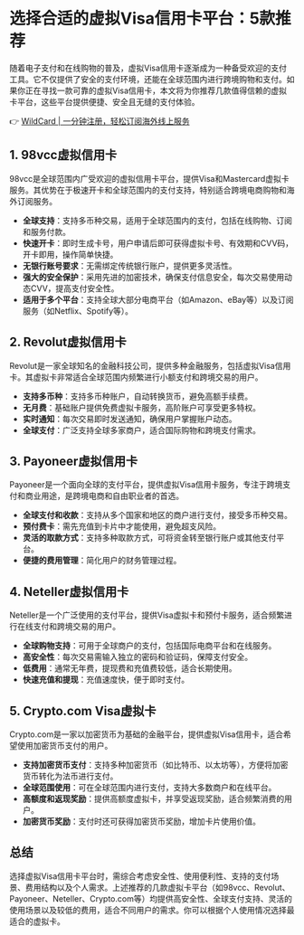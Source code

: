 # 选择合适的虚拟Visa信用卡平台：5款推荐

随着电子支付和在线购物的普及，虚拟Visa信用卡逐渐成为一种备受欢迎的支付工具。它不仅提供了安全的支付环境，还能在全球范围内进行跨境购物和支付。如果你正在寻找一款可靠的虚拟Visa信用卡，本文将为你推荐几款值得信赖的虚拟卡平台，这些平台提供便捷、安全且无缝的支付体验。

👉 [WildCard | 一分钟注册，轻松订阅海外线上服务](https://bbtdd.com/WildCard)

## 1. 98vcc虚拟信用卡

98vcc是全球范围内广受欢迎的虚拟信用卡平台，提供Visa和Mastercard虚拟卡服务。其优势在于极速开卡和全球范围内的支付支持，特别适合跨境电商购物和海外订阅服务。

- **全球支持**：支持多币种交易，适用于全球范围内的支付，包括在线购物、订阅和服务付款。
- **快速开卡**：即时生成卡号，用户申请后即可获得虚拟卡号、有效期和CVV码，开卡即用，操作简单快捷。
- **无银行账号要求**：无需绑定传统银行账户，提供更多灵活性。
- **强大的安全保护**：采用先进的加密技术，确保支付信息安全，每次交易使用动态CVV，提高支付安全性。
- **适用于多个平台**：支持全球大部分电商平台（如Amazon、eBay等）以及订阅服务（如Netflix、Spotify等）。

## 2. Revolut虚拟信用卡

Revolut是一家全球知名的金融科技公司，提供多种金融服务，包括虚拟Visa信用卡。其虚拟卡非常适合全球范围内频繁进行小额支付和跨境交易的用户。

- **支持多币种**：支持多币种账户，自动转换货币，避免高额手续费。
- **无月费**：基础账户提供免费虚拟卡服务，高阶账户可享受更多特权。
- **实时通知**：每次交易即时发送通知，确保用户掌握账户动态。
- **全球支付**：广泛支持全球多家商户，适合国际购物和跨境支付需求。

## 3. Payoneer虚拟信用卡

Payoneer是一个面向全球的支付平台，提供虚拟Visa信用卡服务，专注于跨境支付和商业用途，是跨境电商和自由职业者的首选。

- **全球支付和收款**：支持从多个国家和地区的商户进行支付，接受多币种交易。
- **预付费卡**：需先充值到卡片中才能使用，避免超支风险。
- **灵活的取款方式**：支持多种取款方式，可将资金转至银行账户或其他支付平台。
- **便捷的费用管理**：简化用户的财务管理过程。

## 4. Neteller虚拟信用卡

Neteller是一个广泛使用的支付平台，提供Visa虚拟卡和预付卡服务，适合频繁进行在线支付和跨境交易的用户。

- **全球购物支持**：可用于全球商户的支付，包括国际电商平台和在线服务。
- **高安全性**：每次交易需输入独立的密码和验证码，保障支付安全。
- **低费用**：通常无年费，提现费和充值费较低，适合长期使用。
- **快速充值和提现**：充值速度快，便于即时支付。

## 5. Crypto.com Visa虚拟卡

Crypto.com是一家以加密货币为基础的金融平台，提供虚拟Visa信用卡，适合希望使用加密货币支付的用户。

- **支持加密货币支付**：支持多种加密货币（如比特币、以太坊等），方便将加密货币转化为法币进行支付。
- **全球范围使用**：可在全球范围内进行支付，支持大多数商户和在线平台。
- **高额度和返现奖励**：提供高额度虚拟卡，并享受返现奖励，适合频繁消费的用户。
- **加密货币奖励**：支付时还可获得加密货币奖励，增加卡片使用价值。

## 总结

选择虚拟Visa信用卡平台时，需综合考虑安全性、使用便利性、支持的支付场景、费用结构以及个人需求。上述推荐的几款虚拟卡平台（如98vcc、Revolut、Payoneer、Neteller、Crypto.com等）均提供高安全性、全球支付支持、灵活的使用场景以及较低的费用，适合不同用户的需求。你可以根据个人使用情况选择最适合的虚拟卡。